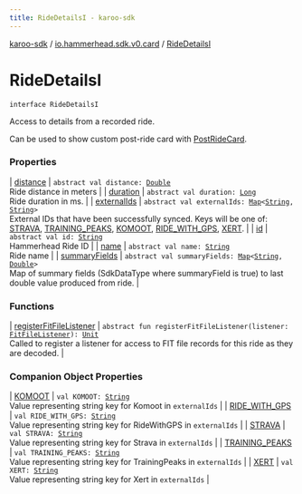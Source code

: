 ```yaml
---
title: RideDetailsI - karoo-sdk
---
```


[karoo-sdk](../../index.html) / [io.hammerhead.sdk.v0.card](../index.html) / [RideDetailsI](./index.html)

# RideDetailsI

`interface RideDetailsI`

Access to details from a recorded ride.

Can be used to show custom post-ride card with [PostRideCard](../-post-ride-card/index.html).

### Properties

| [distance](distance.html) | `abstract val distance: `[`Double`](https://kotlinlang.org/api/latest/jvm/stdlib/kotlin/-double/index.html)<br>Ride distance in meters |
| [duration](duration.html) | `abstract val duration: `[`Long`](https://kotlinlang.org/api/latest/jvm/stdlib/kotlin/-long/index.html)<br>Ride duration in ms. |
| [externalIds](external-ids.html) | `abstract val externalIds: `[`Map`](https://kotlinlang.org/api/latest/jvm/stdlib/kotlin.collections/-map/index.html)`<`[`String`](https://kotlinlang.org/api/latest/jvm/stdlib/kotlin/-string/index.html)`, `[`String`](https://kotlinlang.org/api/latest/jvm/stdlib/kotlin/-string/index.html)`>`<br>External IDs that have been successfully synced. Keys will be one of: [STRAVA](-s-t-r-a-v-a.html), [TRAINING_PEAKS](-t-r-a-i-n-i-n-g_-p-e-a-k-s.html), [KOMOOT](-k-o-m-o-o-t.html), [RIDE_WITH_GPS](-r-i-d-e_-w-i-t-h_-g-p-s.html), [XERT](-x-e-r-t.html). |
| [id](id.html) | `abstract val id: `[`String`](https://kotlinlang.org/api/latest/jvm/stdlib/kotlin/-string/index.html)<br>Hammerhead Ride ID |
| [name](name.html) | `abstract val name: `[`String`](https://kotlinlang.org/api/latest/jvm/stdlib/kotlin/-string/index.html)<br>Ride name |
| [summaryFields](summary-fields.html) | `abstract val summaryFields: `[`Map`](https://kotlinlang.org/api/latest/jvm/stdlib/kotlin.collections/-map/index.html)`<`[`String`](https://kotlinlang.org/api/latest/jvm/stdlib/kotlin/-string/index.html)`, `[`Double`](https://kotlinlang.org/api/latest/jvm/stdlib/kotlin/-double/index.html)`>`<br>Map of summary fields (SdkDataType where summaryField is true) to last double value produced from ride. |

### Functions

| [registerFitFileListener](register-fit-file-listener.html) | `abstract fun registerFitFileListener(listener: `[`FitFileListener`](../-fit-file-listener/index.html)`): `[`Unit`](https://kotlinlang.org/api/latest/jvm/stdlib/kotlin/-unit/index.html)<br>Called to register a listener for access to FIT file records for this ride as they are decoded. |

### Companion Object Properties

| [KOMOOT](-k-o-m-o-o-t.html) | `val KOMOOT: `[`String`](https://kotlinlang.org/api/latest/jvm/stdlib/kotlin/-string/index.html)<br>Value representing string key for Komoot in `externalIds` |
| [RIDE_WITH_GPS](-r-i-d-e_-w-i-t-h_-g-p-s.html) | `val RIDE_WITH_GPS: `[`String`](https://kotlinlang.org/api/latest/jvm/stdlib/kotlin/-string/index.html)<br>Value representing string key for RideWithGPS in `externalIds` |
| [STRAVA](-s-t-r-a-v-a.html) | `val STRAVA: `[`String`](https://kotlinlang.org/api/latest/jvm/stdlib/kotlin/-string/index.html)<br>Value representing string key for Strava in `externalIds` |
| [TRAINING_PEAKS](-t-r-a-i-n-i-n-g_-p-e-a-k-s.html) | `val TRAINING_PEAKS: `[`String`](https://kotlinlang.org/api/latest/jvm/stdlib/kotlin/-string/index.html)<br>Value representing string key for TrainingPeaks in `externalIds` |
| [XERT](-x-e-r-t.html) | `val XERT: `[`String`](https://kotlinlang.org/api/latest/jvm/stdlib/kotlin/-string/index.html)<br>Value representing string key for Xert in `externalIds` |

